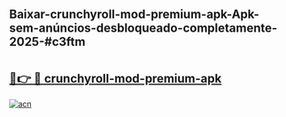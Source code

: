 ## Baixar-crunchyroll-mod-premium-apk-Apk-sem-anúncios-desbloqueado-completamente-2025-#c3ftm

# <h2><a href="https://ainizakaria.my?title=crunchyroll-mod-premium-apk&ref=22M">🔗👉 🔴 crunchyroll-mod-premium-apk</a></h2>

[![acn](https://github.com/user-attachments/assets/0f9c940e-d8b0-45ae-aac7-cd30a18b3e1c)](https://ainizakaria.my?title=crunchyroll-mod-premium-apk&ref=22M)

